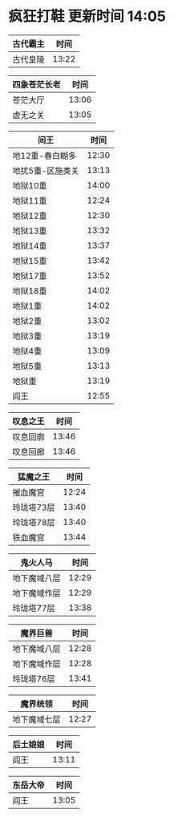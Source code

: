 # 疯狂打鞋 更新时间 14:05

| 古代霸主   | 时间    |
|--------|-------|
| 古代皇陵 | 13:22 |

| 四象苍茫长老   | 时间    |
|--------|-------|
| 苍茫大厅 | 13:06 |
| 虚无之关 | 13:05 |

| 间王   | 时间    |
|--------|-------|
| 地12重-春白糊多 | 12:30 |
| 地扰5重-区施类关 | 13:13 |
| 地狱10重 | 14:00 |
| 地狱11重 | 12:24 |
| 地狱12重 | 12:30 |
| 地狱13重 | 13:32 |
| 地狱14重 | 13:37 |
| 地狱15重 | 13:42 |
| 地狱17重 | 13:52 |
| 地狱18重 | 14:02 |
| 地狱1重 | 14:02 |
| 地狱2重 | 13:02 |
| 地狱3重 | 13:19 |
| 地狱4重 | 13:09 |
| 地狱5重 | 13:13 |
| 地狱重 | 13:19 |
| 阎王 | 12:55 |

| 叹息之王   | 时间    |
|--------|-------|
| 叹息回廓 | 13:46 |
| 叹息回廊 | 13:46 |

| 猛魔之王   | 时间    |
|--------|-------|
| 摧血魔宫 | 12:24 |
| 玲珑塔73层 | 13:40 |
| 玲珑塔78层 | 13:40 |
| 铁血魔宫 | 13:44 |

| 鬼火人马   | 时间    |
|--------|-------|
| 地下魔域八层 | 12:29 |
| 地下魔域作层 | 12:29 |
| 玲珑塔77层 | 13:38 |

| 魔界巨兽   | 时间    |
|--------|-------|
| 地下魔域八层 | 12:28 |
| 地下魔域作层 | 12:28 |
| 玲珑塔76层 | 13:41 |

| 魔界统领   | 时间    |
|--------|-------|
| 地下魔域七层 | 12:27 |

| 后土娘娘   | 时间    |
|--------|-------|
| 阎王 | 13:11 |

| 东岳大帝   | 时间    |
|--------|-------|
| 阎王 | 13:05 |
